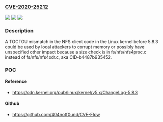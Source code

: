 ### [CVE-2020-25212](https://cve.mitre.org/cgi-bin/cvename.cgi?name=CVE-2020-25212)
![](https://img.shields.io/static/v1?label=Product&message=n%2Fa&color=blue)
![](https://img.shields.io/static/v1?label=Version&message=n%2Fa&color=blue)
![](https://img.shields.io/static/v1?label=Vulnerability&message=n%2Fa&color=brighgreen)

### Description

A TOCTOU mismatch in the NFS client code in the Linux kernel before 5.8.3 could be used by local attackers to corrupt memory or possibly have unspecified other impact because a size check is in fs/nfs/nfs4proc.c instead of fs/nfs/nfs4xdr.c, aka CID-b4487b935452.

### POC

#### Reference
- https://cdn.kernel.org/pub/linux/kernel/v5.x/ChangeLog-5.8.3

#### Github
- https://github.com/404notf0und/CVE-Flow

